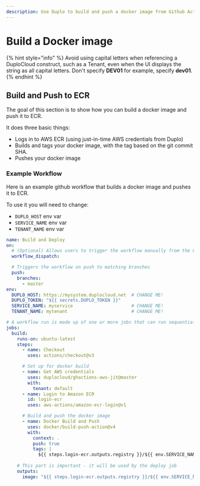 ```yaml
---
description: Use Duplo to build and push a docker image from Github Actions
---
```


# Build a Docker image

{% hint style="info" %}
Avoid using capital letters when referencing a DuploCloud construct, such as a Tenant, even when the UI displays the string as all capital letters. Don't specify **DEV01** for example, specify **dev01**.
{% endhint %}

## Build and Push to ECR

The goal of this section is to show how you can build a docker image and push it to ECR.

It does three basic things:

* Logs in to AWS ECR (using just-in-time AWS credentials from Duplo)
* Builds and tags your docker image, with the tag based on the git commit SHA.
* Pushes your docker image

### Example Workflow

Here is an example github workflow that builds a docker image and pushes it to ECR.

To use it you will need to change:

* `DUPLO_HOST` env var
* `SERVICE_NAME` env var
* `TENANT_NAME` env var

```yaml
name: Build and Deploy
on:
  # (Optional) Allows users to trigger the workflow manually from the GitHub UI
  workflow_dispatch:

  # Triggers the workflow on push to matching branches
  push:
    branches:
      - master
env:
  DUPLO_HOST: https://mysystem.duplocloud.net  # CHANGE ME!
  DUPLO_TOKEN: "${{ secrets.DUPLO_TOKEN }}"
  SERVICE_NAME: myservice                      # CHANGE ME!
  TENANT_NAME: mytenant                        # CHANGE ME!

# A workflow run is made up of one or more jobs that can run sequentially or in parallel
jobs:
  build:
    runs-on: ubuntu-latest
    steps:
      - name: Checkout
        uses: actions/checkout@v3

      # Set up for docker build
      - name: Get AWS credentials
        uses: duplocloud/ghactions-aws-jit@master
        with:
          tenant: default
      - name: Login to Amazon ECR
        id: login-ecr
        uses: aws-actions/amazon-ecr-login@v1

      # Build and push the docker image
      - name: Docker Build and Push
        uses: docker/build-push-action@v4
        with:
          context: .
          push: true
          tags: |
            ${{ steps.login-ecr.outputs.registry }}/${{ env.SERVICE_NAME }}:${{ github.sha }}
            
    # This part is important - it will be used by the deploy job
    outputs:
      image: "${{ steps.login-ecr.outputs.registry }}/${{ env.SERVICE_NAME }}:${{ github.sha }}"
```
